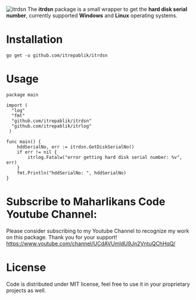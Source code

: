 
![itrdsn](https://user-images.githubusercontent.com/58651329/79629763-a73ee200-817e-11ea-83ae-635fc00f14f7.png)
The **itrdsn** package is a small wrapper to get the **hard disk serial number**, currently supported **Windows** and **Linux** operating systems.

# Installation
```
go get -u github.com/itrepablik/itrdsn
```

# Usage
```
package main

import (
  "log"
  "fmt"
  "github.com/itrepablik/itrdsn"
  "github.com/itrepablik/itrlog"
 )
 
func main() {
	hddSerialNo, err := itrdsn.GetDiskSerialNo()
	if err != nil {
		itrlog.Fatalw("error getting hard disk serial number: %v", err)
	}
	fmt.Println("hddSerialNo: ", hddSerialNo)
}
```

# Subscribe to Maharlikans Code Youtube Channel:
Please consider subscribing to my Youtube Channel to recognize my work on this package. Thank you for your support!
https://www.youtube.com/channel/UCdAVUmldU9Jn2VntuQChHqQ/

# License
Code is distributed under MIT license, feel free to use it in your proprietary projects as well.
